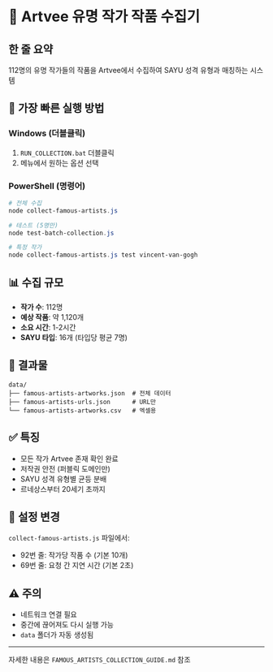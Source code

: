 # 🎨 Artvee 유명 작가 작품 수집기

## 한 줄 요약
112명의 유명 작가들의 작품을 Artvee에서 수집하여 SAYU 성격 유형과 매칭하는 시스템

## 🚀 가장 빠른 실행 방법

### Windows (더블클릭)
1. `RUN_COLLECTION.bat` 더블클릭
2. 메뉴에서 원하는 옵션 선택

### PowerShell (명령어)
```powershell
# 전체 수집
node collect-famous-artists.js

# 테스트 (5명만)  
node test-batch-collection.js

# 특정 작가
node collect-famous-artists.js test vincent-van-gogh
```

## 📊 수집 규모
- **작가 수**: 112명
- **예상 작품**: 약 1,120개
- **소요 시간**: 1-2시간
- **SAYU 타입**: 16개 (타입당 평균 7명)

## 📁 결과물
```
data/
├── famous-artists-artworks.json  # 전체 데이터
├── famous-artists-urls.json      # URL만
└── famous-artists-artworks.csv   # 엑셀용
```

## ✅ 특징
- 모든 작가 Artvee 존재 확인 완료
- 저작권 안전 (퍼블릭 도메인만)
- SAYU 성격 유형별 균등 분배
- 르네상스부터 20세기 초까지

## 🔧 설정 변경
`collect-famous-artists.js` 파일에서:
- 92번 줄: 작가당 작품 수 (기본 10개)
- 69번 줄: 요청 간 지연 시간 (기본 2초)

## ⚠️ 주의
- 네트워크 연결 필요
- 중간에 끊어져도 다시 실행 가능
- `data` 폴더가 자동 생성됨

---
자세한 내용은 `FAMOUS_ARTISTS_COLLECTION_GUIDE.md` 참조